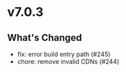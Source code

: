 # v7.0.3

## What's Changed

- fix: error build entry path (#245)
- chore: remove invalid CDNs (#244)
